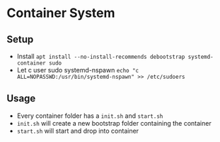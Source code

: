 # Container System

## Setup
* Install `apt install --no-install-recommends debootstrap systemd-container sudo`
* Let c user sudo systemd-nspawn `echo "c	ALL=NOPASSWD:/usr/bin/systemd-nspawn" >> /etc/sudoers`

## Usage
* Every container folder has a `init.sh` and `start.sh`
* `init.sh` will create a new bootstrap folder containing the container
* `start.sh` will start and drop into container

